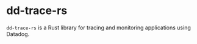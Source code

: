 # dd-trace-rs

`dd-trace-rs` is a Rust library for tracing and monitoring applications using Datadog.

